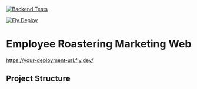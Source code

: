[![Backend Tests](https://github.com/J333f/employee_roastering_marketing_web/actions/workflows/test-backend.yml/badge.svg)](https://github.com/J333f/employee_roastering_marketing_web/actions/workflows/test-backend.yml)  

[![Fly Deploy](https://github.com/J333f/employee_roastering_marketing_web/actions/workflows/fly-deploy.yml/badge.svg)](https://github.com/J333f/employee_roastering_marketing_web/actions/workflows/fly-deploy.yml)  

# Employee Roastering Marketing Web  

https://your-deployment-url.fly.dev/  

## Project Structure  
